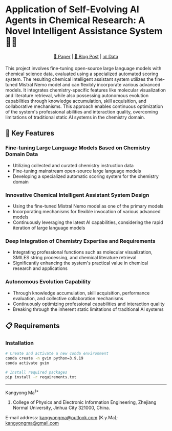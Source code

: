 # Application of Self-Evolving AI Agents in Chemical Research: A Novel Intelligent Assistance System 🧪🤖

<div align="center">

[🧬 Paper](#) | [🔬 Blog Post](#) | [📊 Data](#)

</div>

This project involves fine-tuning open-source large language models with chemical science data, evaluated using a specialized automated scoring system. The resulting chemical intelligent assistant system utilizes the fine-tuned Mistral Nemo model and can flexibly incorporate various advanced models. It integrates chemistry-specific features like molecular visualization and literature retrieval, while also possessing autonomous evolution capabilities through knowledge accumulation, skill acquisition, and collaborative mechanisms. This approach enables continuous optimization of the system's professional abilities and interaction quality, overcoming limitations of traditional static AI systems in the chemistry domain.

## 🌟 Key Features

### Fine-tuning Large Language Models Based on Chemistry Domain Data
- Utilizing collected and curated chemistry instruction data
- Fine-tuning mainstream open-source large language models
- Developing a specialized automatic scoring system for the chemistry domain

### Innovative Chemical Intelligent Assistant System Design
- Using the fine-tuned Mistral Nemo model as one of the primary models
- Incorporating mechanisms for flexible invocation of various advanced models
- Continuously leveraging the latest AI capabilities, considering the rapid iteration of large language models

### Deep Integration of Chemistry Expertise and Requirements
- Integrating professional functions such as molecular visualization, SMILES string processing, and chemical literature retrieval
- Significantly enhancing the system's practical value in chemical research and applications

### Autonomous Evolution Capability
- Through knowledge accumulation, skill acquisition, performance evaluation, and collective collaboration mechanisms
- Continuously optimizing professional capabilities and interaction quality
- Breaking through the inherent static limitations of traditional AI systems

## 📋 Requirements

### Installation

```bash
# Create and activate a new conda environment
conda create -n gvim python=3.9.19
conda activate gvim

# Install required packages
pip install -r requirements.txt
```

---

Kangyong Ma<sup>1*</sup>

1. College of Physics and Electronic Information Engineering, Zhejiang Normal University, Jinhua City 321000, China.

E-mail address: kangyongma@outlook.com (K.y.Ma); kangyongma@gmail.com

